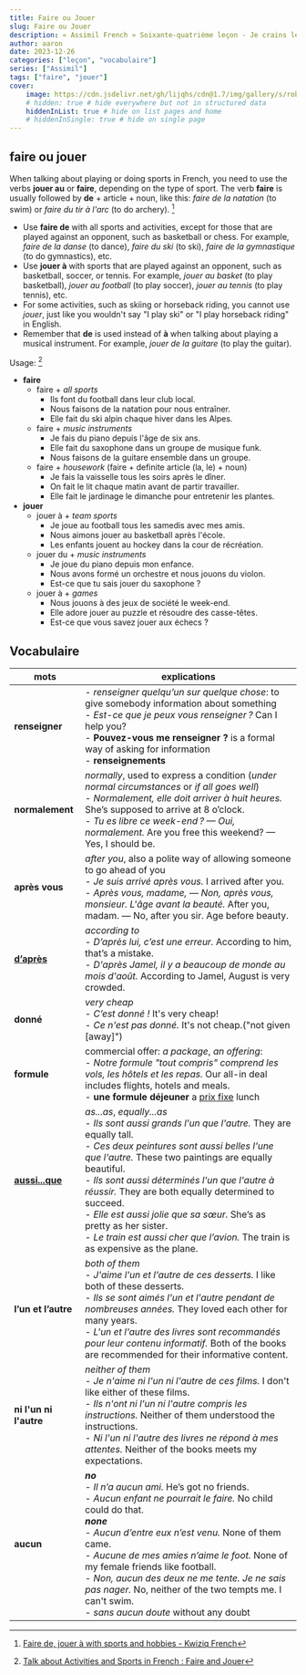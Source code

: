```yaml
---
title: Faire ou Jouer
slug: Faire ou Jouer
description: « Assimil French » Soixante-quatrième leçon - Je crains le pire...
author: aaron
date: 2023-12-26
categories: ["leçon", "vocabulaire"]
series: ["Assimil"]
tags: ["faire", "jouer"]
cover: 
    image: https://cdn.jsdelivr.net/gh/lijqhs/cdn@1.7/img/gallery/s/robert-wiedemann-FyWTXtckUEw-unsplash.jpg
    # hidden: true # hide everywhere but not in structured data
    hiddenInList: true # hide on list pages and home
    # hiddenInSingle: true # hide on single page
---
```


## faire ou jouer

When talking about playing or doing sports in French, you need to use the verbs **jouer au** or **faire**, depending on the type of sport. The verb **faire** is usually followed by **de** + article + noun, like this: *faire de la natation* (to swim) or *faire du tir à l'arc* (to do archery). [^1]

[^1]: [Faire de, jouer à with sports and hobbies - Kwiziq French](https://french.kwiziq.com/revision/grammar/faire-de-jouer-a-how-to-talk-about-leisure-activities)

- Use **faire de** with all sports and activities, except for those that are played against an opponent, such as basketball or chess. For example, *faire de la danse* (to dance), *faire du ski* (to ski), *faire de la gymnastique* (to do gymnastics), etc.
- Use **jouer à** with sports that are played against an opponent, such as basketball, soccer, or tennis. For example, *jouer au basket* (to play basketball), *jouer au football* (to play soccer), *jouer au tennis* (to play tennis), etc.
- For some activities, such as skiing or horseback riding, you cannot use *jouer*, just like you wouldn't say "I play ski" or "I play horseback riding" in English.
- Remember that **de** is used instead of **à** when talking about playing a musical instrument. For example, *jouer de la guitare* (to play the guitar).

Usage: [^2]

[^2]: [Talk about Activities and Sports in French : Faire and Jouer](https://www.ithinklanguages.com/activities-and-sports-in-french-faire-jouer/)

- **faire**
  - faire + *all sports*
    - Ils font du football dans leur club local.
    - Nous faisons de la natation pour nous entraîner.
    - Elle fait du ski alpin chaque hiver dans les Alpes.
  - faire + *music instruments*
    - Je fais du piano depuis l'âge de six ans.
    - Elle fait du saxophone dans un groupe de musique funk.
    - Nous faisons de la guitare ensemble dans un groupe.
  - faire + *housework* (faire + definite article (la, le) + noun)
    - Je fais la vaisselle tous les soirs après le dîner.
    - On fait le lit chaque matin avant de partir travailler. 
    - Elle fait le jardinage le dimanche pour entretenir les plantes.
- **jouer**
  - jouer à + *team sports*
    - Je joue au football tous les samedis avec mes amis. 
    - Nous aimons jouer au basketball après l'école.
    - Les enfants jouent au hockey dans la cour de récréation.
  - jouer du + *music instruments*
    - Je joue du piano depuis mon enfance.
    - Nous avons formé un orchestre et nous jouons du violon. 
    - Est-ce que tu sais jouer du saxophone ?
  - jouer à + *games*
    - Nous jouons à des jeux de société le week-end. 
    - Elle adore jouer au puzzle et résoudre des casse-têtes.
    - Est-ce que vous savez jouer aux échecs ?


## Vocabulaire

| mots | explications |
| -- | -- | 
| **renseigner** | - *renseigner quelqu’un sur quelque chose*: to give somebody information about something </br> - *Est-ce que je peux vous renseigner ?* Can I help you? </br> - **Pouvez-vous me renseigner ?** is a formal way of asking for information </br> - **renseignements**| 
| **normalement** | *normally*, used to express a condition (*under normal circumstances* or *if all goes well*) </br> - *Normalement, elle doit arriver à huit heures.* She’s supposed to arrive at 8 o’clock. </br> - *Tu es libre ce week-end ? — Oui, normalement.* Are you free this weekend? — Yes, I should be. | 
| **après vous** | *after you*, also a polite way of allowing someone to go ahead of you </br> - *Je suis arrivé après vous.* I arrived after you. </br> - *Après vous, madame, — Non, après vous, monsieur. L'âge avant la beauté.* After you, madam. — No, after you sir. Age before beauty. | 
| [**d’après**](https://www.collinsdictionary.com/dictionary/french-english/d-apr%C3%A8s) | *according to* </br> - *D’après lui, c’est une erreur.* According to him, that’s a mistake. </br> - *D'après Jamel, il y a beaucoup de monde au mois d'août.* According to Jamel, August is very crowded. | 
| **donné** | *very cheap* </br> - *C’est donné !* It's very cheap! </br> - *Ce n'est pas donné.* It's not cheap.("not given [away]")| 
| **formule** | commercial offer: *a package*, *an offering*: </br> - *Notre formule "tout compris" comprend les vols, les hôtels et les repas.* Our all-in deal includes flights, hotels and meals. </br> - **une formule déjeuner** a [prix fixe](https://www.vocabulary.com/dictionary/prix%20fixe) lunch |
| [**aussi...que**](https://www.collinsdictionary.com/dictionary/french-english/aussi-que) | *as...as*, *equally...as* </br> - *Ils sont aussi grands l'un que l'autre.* They are equally tall. </br> - *Ces deux peintures sont aussi belles l'une que l'autre.* These two paintings are equally beautiful. </br> - *Ils sont aussi déterminés l'un que l'autre à réussir.* They are both equally determined to succeed. </br> - *Elle est aussi jolie que sa sœur.* She’s as pretty as her sister. </br> - *Le train est aussi cher que l’avion.* The train is as expensive as the plane. | 
| **l’un et l’autre** | *both of them* </br> - *J'aime l'un et l'autre de ces desserts.* I like both of these desserts. </br> - *Ils se sont aimés l'un et l'autre pendant de nombreuses années.* They loved each other for many years. </br> - *L'un et l'autre des livres sont recommandés pour leur contenu informatif.* Both of the books are recommended for their informative content. | 
| **ni l'un ni l'autre** | *neither of them* </br> - *Je n'aime ni l'un ni l'autre de ces films.* I don't like either of these films. </br> - *Ils n'ont ni l'un ni l'autre compris les instructions.* Neither of them understood the instructions. </br> - *Ni l'un ni l'autre des livres ne répond à mes attentes.* Neither of the books meets my expectations. | 
| **aucun** | ***no*** </br> - *Il n’a aucun ami.* He’s got no friends. </br> - *Aucun enfant ne pourrait le faire.* No child could do that. </br> ***none*** </br> - *Aucun d’entre eux n’est venu.* None of them came. </br> - *Aucune de mes amies n’aime le foot.* None of my female friends like football. </br> - *Non, aucun des deux ne me tente. Je ne sais pas nager.* No, neither of the two tempts me. I can't swim. </br> - *sans aucun doute* without any doubt | 

